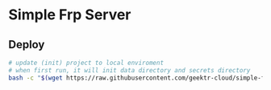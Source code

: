 # Simple Frp Server

## Deploy

```bash
# update (init) project to local enviroment
# when first run, it will init data directory and secrets directory
bash -c "$(wget https://raw.githubusercontent.com/geektr-cloud/simple-frp-server/master/deploy.sh -O -)"
```
